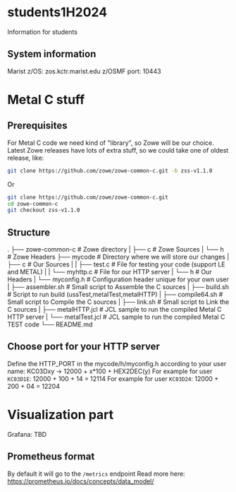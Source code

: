 # students1H2024
Information for students

## System information

Marist z/OS: zos.kctr.marist.edu
z/OSMF port: 10443

# Metal C stuff

## Prerequisites

For Metal C code we need kind of "library", so Zowe will be our choice.
Latest Zowe releases have lots of extra stuff, so we could take one of oldest release, like:
```bash
git clone https://github.com/zowe/zowe-common-c.git -b zss-v1.1.0
```
Or 
```bash
git clone https://github.com/zowe/zowe-common-c.git
cd zowe-common-c
git checkout zss-v1.1.0
```

## Structure

.
├── zowe-common-c           # Zowe directory
|   ├── c                   # Zowe Sources
|   └── h                   # Zowe Headers
├── mycode                  # Directory where we will store our changes
|   ├── c                   # Our Sources
|   |   ├── test.c          # File for testing your code (support LE and METAL)
|   |   └── myhttp.c        # File for our HTTP server
|   └── h                   # Our Headers
|       └── myconfig.h      # Configuration header unique for your own user
|   ├── assembler.sh        # Small script to Assemble the C sources
|   ├── build.sh            # Script to run build (ussTest,metalTest,metalHTTP)
|   ├── compile64.sh        # Small script to Compile the C sources
|   ├── link.sh             # Small script to Link the C sources
|   ├── metalHTTP.jcl       # JCL sample to run the compiled Metal C HTTP server
|   └── metalTest.jcl       # JCL sample to run the compiled Metal C TEST code
└── README.md

## Choose port for your HTTP server

Define the HTTP_PORT in the mycode/h/myconfig.h according to your user name:
KC03Dxy -> 12000 + x*100 + HEX2DEC(y)
For example for user `KC03D1E`: 12000 + 100 + 14 = 12114
For example for user `KC03D24`: 12000 + 200 + 04 = 12204

# Visualization part

Grafana: TBD

## Prometheus format

By default it will go to the `/metrics` endpoint 
Read more here: https://prometheus.io/docs/concepts/data_model/

